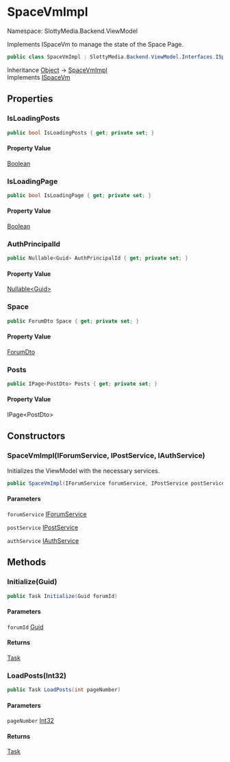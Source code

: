 # SpaceVmImpl

Namespace: SlottyMedia.Backend.ViewModel

Implements ISpaceVm to manage the state of the Space Page.

```csharp
public class SpaceVmImpl : SlottyMedia.Backend.ViewModel.Interfaces.ISpaceVm
```

Inheritance [Object](https://docs.microsoft.com/en-us/dotnet/api/system.object) → [SpaceVmImpl](./slottymedia.backend.viewmodel.spacevmimpl.md)<br>
Implements [ISpaceVm](./slottymedia.backend.viewmodel.interfaces.ispacevm.md)

## Properties

### **IsLoadingPosts**

```csharp
public bool IsLoadingPosts { get; private set; }
```

#### Property Value

[Boolean](https://docs.microsoft.com/en-us/dotnet/api/system.boolean)<br>

### **IsLoadingPage**

```csharp
public bool IsLoadingPage { get; private set; }
```

#### Property Value

[Boolean](https://docs.microsoft.com/en-us/dotnet/api/system.boolean)<br>

### **AuthPrincipalId**

```csharp
public Nullable<Guid> AuthPrincipalId { get; private set; }
```

#### Property Value

[Nullable&lt;Guid&gt;](https://docs.microsoft.com/en-us/dotnet/api/system.nullable-1)<br>

### **Space**

```csharp
public ForumDto Space { get; private set; }
```

#### Property Value

[ForumDto](./slottymedia.backend.dtos.forumdto.md)<br>

### **Posts**

```csharp
public IPage<PostDto> Posts { get; private set; }
```

#### Property Value

IPage&lt;PostDto&gt;<br>

## Constructors

### **SpaceVmImpl(IForumService, IPostService, IAuthService)**

Initializes the ViewModel with the necessary services.

```csharp
public SpaceVmImpl(IForumService forumService, IPostService postService, IAuthService authService)
```

#### Parameters

`forumService` [IForumService](./slottymedia.backend.services.interfaces.iforumservice.md)<br>

`postService` [IPostService](./slottymedia.backend.services.interfaces.ipostservice.md)<br>

`authService` [IAuthService](./slottymedia.backend.services.interfaces.iauthservice.md)<br>

## Methods

### **Initialize(Guid)**

```csharp
public Task Initialize(Guid forumId)
```

#### Parameters

`forumId` [Guid](https://docs.microsoft.com/en-us/dotnet/api/system.guid)<br>

#### Returns

[Task](https://docs.microsoft.com/en-us/dotnet/api/system.threading.tasks.task)<br>

### **LoadPosts(Int32)**

```csharp
public Task LoadPosts(int pageNumber)
```

#### Parameters

`pageNumber` [Int32](https://docs.microsoft.com/en-us/dotnet/api/system.int32)<br>

#### Returns

[Task](https://docs.microsoft.com/en-us/dotnet/api/system.threading.tasks.task)<br>
